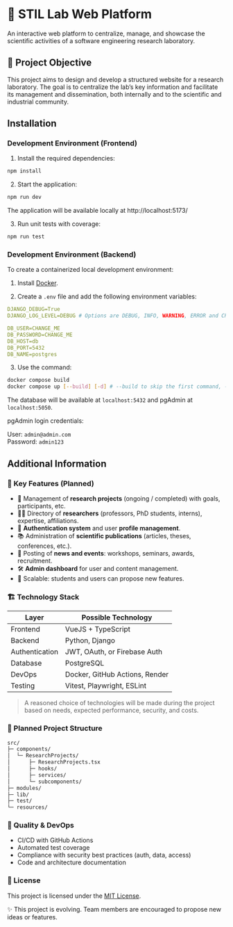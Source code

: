 # 🧪 STIL Lab Web Platform

An interactive web platform to centralize, manage, and showcase the scientific activities of a software engineering research laboratory.

## 🎯 Project Objective

This project aims to design and develop a structured website for a research laboratory. The goal is to centralize the lab’s key information and facilitate its management and dissemination, both internally and to the scientific and industrial community.

## Installation

### Development Environment (Frontend)

1. Install the required dependencies:
```sh
npm install
```

2. Start the application:
```sh
npm run dev
```
The application will be available locally at http://localhost:5173/

3. Run unit tests with coverage:
```sh
npm run test
```

### Development Environment (Backend)

To create a containerized local development environment:

1. Install [Docker](https://www.docker.com/products/docker-desktop).

2. Create a `.env` file and add the following environment variables:

```yaml
DJANGO_DEBUG=True
DJANGO_LOG_LEVEL=DEBUG # Options are DEBUG, INFO, WARNING, ERROR and CRITICAL

DB_USER=CHANGE_ME
DB_PASSWORD=CHANGE_ME
DB_HOST=db
DB_PORT=5432
DB_NAME=postgres
```

3. Use the command:
```sh
docker compose build
docker compose up [--build] [-d] # --build to skip the first command, -d to run in detached mode
```

The database will be available at `localhost:5432` and pgAdmin at `localhost:5050`.

pgAdmin login credentials:

User: `admin@admin.com`  
Password: `admin123`

## Additional Information

### 🚀 Key Features (Planned)

- 🔬 Management of **research projects** (ongoing / completed) with goals, participants, etc.
- 👩‍🔬 Directory of **researchers** (professors, PhD students, interns), expertise, affiliations.
- 👤 **Authentication system** and user **profile management**.
- 📚 Administration of **scientific publications** (articles, theses, conferences, etc.).
- 📰 Posting of **news and events**: workshops, seminars, awards, recruitment.
- 🛠️ **Admin dashboard** for user and content management.
- 🧩 Scalable: students and users can propose new features.

### 🏗️ Technology Stack

| Layer            | Possible Technology                  |
| ---------------- | ------------------------------------ |
| Frontend         | VueJS + TypeScript                   |
| Backend          | Python, Django                       |
| Authentication   | JWT, OAuth, or Firebase Auth         |
| Database         | PostgreSQL                           |
| DevOps           | Docker, GitHub Actions, Render       |
| Testing          | Vitest, Playwright, ESLint           |

> A reasoned choice of technologies will be made during the project based on needs, expected performance, security, and costs.

### 📁 Planned Project Structure

```bash
src/
├─ components/
│  └─ ResearchProjects/
│      ├─ ResearchProjects.tsx
│      ├─ hooks/
│      ├─ services/
│      └─ subcomponents/
├─ modules/
├─ lib/
├─ test/
└─ resources/
```

### 🧪 Quality & DevOps

- CI/CD with GitHub Actions  
- Automated test coverage  
- Compliance with security best practices (auth, data, access)  
- Code and architecture documentation  

### 📄 License

This project is licensed under the [MIT License](LICENSE.txt).

✨ This project is evolving. Team members are encouraged to propose new ideas or features.